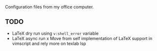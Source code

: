 Configuration files from my office computer.

## TODO
- LaTeX dry run using `v:shell_error` variable
- LaTeX async run
x Move from self implementation of LaTeX support
in vimscript and rely more on texlab lsp

